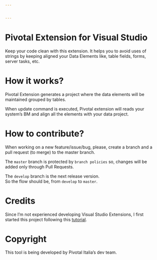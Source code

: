 ```yaml
---


---
```


<h1 id="pivotal-extension-for-visual-studio">Pivotal Extension for Visual Studio</h1>
<p>Keep your code clean with this extension. It helps you to avoid uses of strings by keeping aligned your Data Elements like, table fields, forms, server tasks, etc.</p>
<h1 id="how-it-works">How it works?</h1>
<p>Pivotal Extension generates a project where the data elements will be maintained grouped by tables.</p>
<p>When update command is executed, Pivotal extension will reads your system’s BM and align all the elements with your data project.</p>
<h1 id="how-to-contribute">How to contribute?</h1>
<p>When working on a new feature/issue/bug, please, create a branch and a pull request (to merge) to the master branch.</p>
<p>The <code>master</code> branch is protected by <code>branch policies</code> so, changes will be added only through Pull Requests.</p>
<p>The <code>develop</code> branch is the next release version.<br>
So the flow should be, from <code>develop</code> to <code>master</code>.</p>
<h1 id="credits">Credits</h1>
<p>Since I’m not experienced developing Visual Studio Extensions, I first started this project following this <a href="https://michaelscodingspot.com/2017/10/08/visual-studio-2017-extension-development-tutorial-part-2-add-menu-item/">tutorial</a>.</p>
<h1 id="copyright">Copyright</h1>
<p>This tool is being developed by Pivotal Italia’s dev team.</p>

